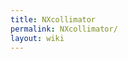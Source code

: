 ```yaml
---
title: NXcollimator
permalink: NXcollimator/
layout: wiki
---
```


<nxformat file="NXcollimator.xml"></nxformat>
